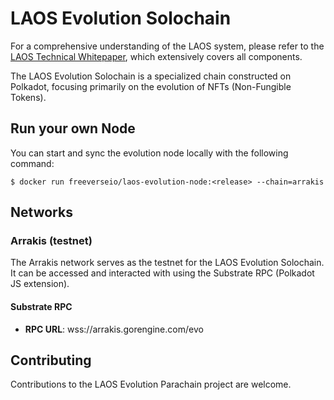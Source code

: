 # LAOS Evolution Solochain

For a comprehensive understanding of the LAOS system, please refer to the [LAOS Technical Whitepaper](https://github.com/freeverseio/laos-whitepaper/blob/main/laos.pdf), which extensively covers all components.

The LAOS Evolution Solochain is a specialized chain constructed on Polkadot, focusing primarily on the evolution of NFTs (Non-Fungible Tokens).

## Run your own Node

You can start and sync the evolution node locally with the following command:
```
$ docker run freeverseio/laos-evolution-node:<release> --chain=arrakis
```

## Networks
### Arrakis (testnet)

The Arrakis network serves as the testnet for the LAOS Evolution Solochain. It can be accessed and interacted with using the Substrate RPC (Polkadot JS extension).

#### Substrate RPC
* **RPC URL**: wss://arrakis.gorengine.com/evo

## Contributing

Contributions to the LAOS Evolution Parachain project are welcome.
